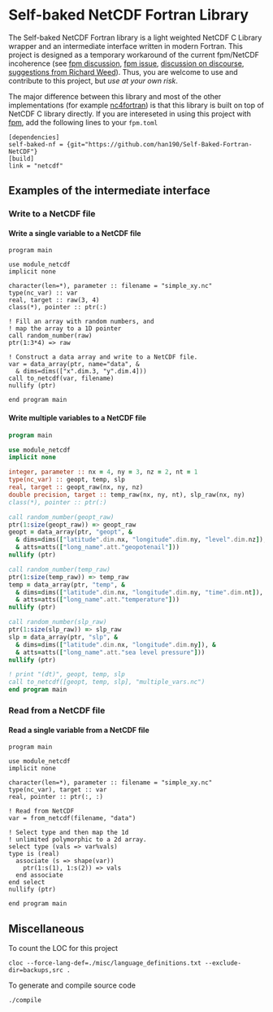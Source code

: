 # Self-baked NetCDF Fortran Library

The Self-baked NetCDF Fortran library is a light weighted NetCDF C Library wrapper and an intermediate interface written in modern Fortran. This project is designed as a temporary workaround of the current fpm/NetCDF incoherence (see [fpm discussion](https://github.com/fortran-lang/fpm/discussions/458), [fpm issue](https://github.com/fortran-lang/fpm/issues/17), [discussion on discourse](https://fortran-lang.discourse.group/t/using-netcdf-with-fpm/4225), [suggestions from Richard Weed](https://github.com/Unidata/netcdf-fortran/issues/153)). Thus, you are welcome to use and contribute to this project, but _use at your own risk_.

The major difference between this library and most of the other implementations (for example [nc4fortran](https://github.com/geospace-code/nc4fortran)) is that this library is built on top of NetCDF C library directly. If you are intereseted in using this project with [fpm](https://github.com/fortran-lang/fpm), add the following lines to your `fpm.toml`
```
[dependencies]
self-baked-nf = {git="https://github.com/han190/Self-Baked-Fortran-NetCDF"}
[build]
link = "netcdf"
```

## Examples of the intermediate interface
### Write to a NetCDF file
#### Write a single variable to a NetCDF file
```Fortran
program main

use module_netcdf
implicit none

character(len=*), parameter :: filename = "simple_xy.nc"
type(nc_var) :: var
real, target :: raw(3, 4)
class(*), pointer :: ptr(:)

! Fill an array with random numbers, and
! map the array to a 1D pointer
call random_number(raw)
ptr(1:3*4) => raw 

! Construct a data array and write to a NetCDF file.
var = data_array(ptr, name="data", &
  & dims=dims(["x".dim.3, "y".dim.4]))
call to_netcdf(var, filename)
nullify (ptr)

end program main
```
#### Write multiple variables to a NetCDF file
```fortran
program main

use module_netcdf
implicit none

integer, parameter :: nx = 4, ny = 3, nz = 2, nt = 1
type(nc_var) :: geopt, temp, slp
real, target :: geopt_raw(nx, ny, nz)
double precision, target :: temp_raw(nx, ny, nt), slp_raw(nx, ny)
class(*), pointer :: ptr(:)

call random_number(geopt_raw)
ptr(1:size(geopt_raw)) => geopt_raw
geopt = data_array(ptr, "geopt", &
  & dims=dims(["latitude".dim.nx, "longitude".dim.ny, "level".dim.nz]), &
  & atts=atts(["long_name".att."geopotenail"]))
nullify (ptr)

call random_number(temp_raw)
ptr(1:size(temp_raw)) => temp_raw
temp = data_array(ptr, "temp", &
  & dims=dims(["latitude".dim.nx, "longitude".dim.ny, "time".dim.nt]), &
  & atts=atts(["long_name".att."temperature"]))
nullify (ptr)

call random_number(slp_raw)
ptr(1:size(slp_raw)) => slp_raw
slp = data_array(ptr, "slp", &
  & dims=dims(["latitude".dim.nx, "longitude".dim.ny]), &
  & atts=atts(["long_name".att."sea level pressure"]))
nullify (ptr)

! print "(dt)", geopt, temp, slp
call to_netcdf([geopt, temp, slp], "multiple_vars.nc")
end program main
```
### Read from a NetCDF file
#### Read a single variable from a NetCDF file
```Fortran
program main

use module_netcdf
implicit none

character(len=*), parameter :: filename = "simple_xy.nc"
type(nc_var), target :: var
real, pointer :: ptr(:, :)

! Read from NetCDF
var = from_netcdf(filename, "data")

! Select type and then map the 1d 
! unlimited polymorphic to a 2d array.
select type (vals => var%vals)
type is (real)
  associate (s => shape(var))
    ptr(1:s(1), 1:s(2)) => vals
  end associate
end select
nullify (ptr)

end program main
```

## Miscellaneous
To count the LOC for this project
```
cloc --force-lang-def=./misc/language_definitions.txt --exclude-dir=backups,src .
```
To generate and compile source code
```
./compile
```